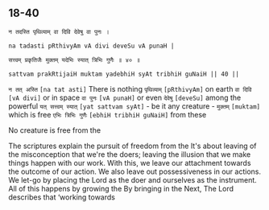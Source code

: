 ## 18-40


```shloka-sa
न तदस्ति पृथिव्याम् वा दिवि देवेषु वा पुनः ।
```
```shloka-sa-hk
na tadasti pRthivyAm vA divi deveSu vA punaH |
```
```shloka-sa
सत्त्वम् प्रकृतिजैः मुक्तम् यदेभिः स्यात् त्रिभिः गुणैः ॥ ४० ॥
```
```shloka-sa-hk
sattvam prakRtijaiH muktam yadebhiH syAt tribhiH guNaiH || 40 ||
```

`न तत् अस्ति` `[na tat asti]` There is nothing `पृथिव्याम्` `[pRthivyAm]` on earth `वा दिवि` `[vA divi]` or in space `वा पुनः` `[vA punaH]` or even `देवेषु` `[deveSu]` among the powerful `यत् सत्त्वम् स्यात्` `[yat sattvam syAt]` - be it any creature - `मुक्तम्` `[muktam]` which is free `एभिः त्रिभिः गुणैः` `[ebhiH tribhiH guNaiH]` from these

No creature is free from the 



The scriptures explain the pursuit of freedom from the 
It's about leaving of the misconception that we're the doers; leaving the illusion that we make things happen with our work. With this, we leave our attachment towards the outcome of our action. We also leave out possessiveness in our actions. 
We let-go by placing the Lord as the doer and ourselves as the instrument. All of this happens by growing the 
By bringing in the 
Next, The Lord describes that ‘working towards 

